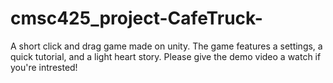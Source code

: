 # cmsc425_project-CafeTruck-
A short click and drag game made on unity. The game features a settings, a quick tutorial, and a light heart story. Please give the demo video a watch if you're intrested!
